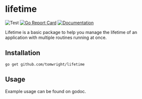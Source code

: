 # lifetime

![Test](https://github.com/TomWright/lifetime/workflows/Test/badge.svg)
[![Go Report Card](https://goreportcard.com/badge/github.com/TomWright/lifetime)](https://goreportcard.com/report/github.com/TomWright/lifetime)
[![Documentation](https://godoc.org/github.com/TomWright/lifetime?status.svg)](https://godoc.org/github.com/TomWright/lifetime)

Lifetime is a basic package to help you manage the lifetime of an application with multiple routines running at once.

## Installation
```
go get github.com/tomwright/lifetime
```

## Usage

Example usage can be found on godoc.
